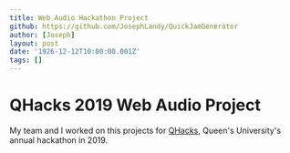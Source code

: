 ```yaml
---
title: Web Audio Hackathon Project
github: https://github.com/JosephLandy/QuickJamGenerator
author: [Joseph]
layout: post
date: '1926-12-12T10:00:00.001Z'
tags: []
---
```


QHacks 2019 Web Audio Project
===

My team and I worked on this projects for [QHacks](https://qhacks.io/), Queen's University's annual hackathon in 2019. 

